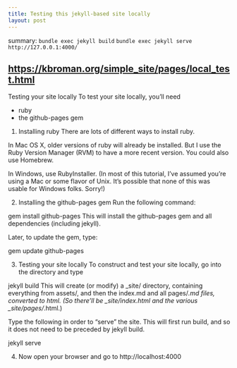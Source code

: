 ```yaml
---
title: Testing this jekyll-based site locally
layout: post
---
```


summary: `bundle exec jekyll build` `bundle exec jekyll serve` `http://127.0.0.1:4000/`

## https://kbroman.org/simple_site/pages/local_test.html 

Testing your site locally
To test your site locally, you’ll need

- ruby
- the github-pages gem

1. Installing ruby
There are lots of different ways to install ruby.

In Mac OS X, older versions of ruby will already be installed. But I use the Ruby Version Manager (RVM) to have a more recent version. You could also use Homebrew.

In Windows, use RubyInstaller. (In most of this tutorial, I’ve assumed you’re using a Mac or some flavor of Unix. It’s possible that none of this was usable for Windows folks. Sorry!)

2. Installing the github-pages gem
Run the following command:

gem install github-pages
This will install the github-pages gem and all dependencies (including jekyll).

Later, to update the gem, type:

gem update github-pages

3. Testing your site locally
To construct and test your site locally, go into the directory and type

jekyll build
This will create (or modify) a _site/ directory, containing everything from assets/, and then the index.md and all pages/*.md files, converted to html. (So there’ll be _site/index.html and the various _site/pages/*.html.)

Type the following in order to “serve” the site. This will first run build, and so it does not need to be preceded by jekyll build.

jekyll serve

4. Now open your browser and go to http://localhost:4000

